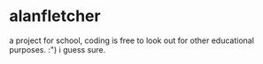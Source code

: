 # alanfletcher

a project for school,
coding is free to look out for other educational purposes. :") 
i guess sure. 
